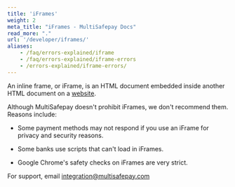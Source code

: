 ```yaml
---
title: 'iFrames'
weight: 2
meta_title: "iFrames - MultiSafepay Docs"
read_more: "."
url: '/developer/iframes/'
aliases:
    - /faq/errors-explained/iframe
    - /faq/errors-explained/iframe-errors
    - /errors-explained/iframe-errors/
---
```

 
An inline frame, or iFrame, is an HTML document embedded inside another HTML document on a [website](/glossaries/multisafepay-glossary/#website). 
 
Although MultiSafepay doesn't prohibit iFrames, we don't recommend them. Reasons include:

- Some payment methods may not respond if you use an iFrame for privacy and security reasons.
 
- Some banks use scripts that can't load in iFrames. 

- Google Chrome's safety checks on iFrames are very strict.

For support, email <integration@multisafepay.com>
 
